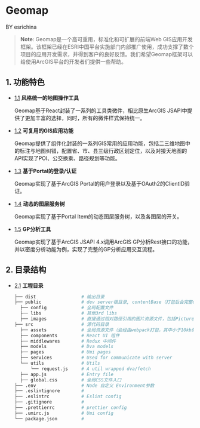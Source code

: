 # Geomap
BY esrichina

> **Note**: Geomap是一个高可重用，标准化和可扩展的前端Web GIS应用开发框架。该框架已经在ESRI中国平台实施部门内部推广使用，成功支撑了数个项目的应用开发需求，并得到客户的良好反馈。我们希望Geomap框架可以给使用ArcGIS平台的开发者们提供一些帮助。

## 1. 功能特色
- [1.1](#folder--struct) **风格统一的地图操作工具**

  Geomap基于React封装了一系列的工具类微件，相比原生ArcGIS JSAPI中提供了更加丰富的选择，同时，所有的微件样式保持统一。

- [1.2](#folder--struct) **可复用的GIS应用功能**
  
  Geomap提供了组件化封装的一系列GIS常用的应用功能，包括二三维地图中的标注与地图纠错，配置省、市、县三级行政区划定位，以及对接天地图的API实现了POI、公交换乘、路径规划等功能。

- [1.3](#folder--struct) **基于Portal的登录/认证**

  Geomap实现了基于ArcGIS Portal的用户登录以及基于OAuth2的ClientID验证。

- [1.4](#folder--struct) **动态的图层服务树**

  Geomap实现了基于Portal Item的动态图层服务树，以及各图层的开关。

- [1.5](#folder--struct) **GP分析工具**

  Geomap实现了基于ArcGIS JSAPI 4.x调用ArcGIS GP分析Rest接口的功能，并以密度分析功能为例，实现了完整的GP分析应用交互流程。


## 2. 目录结构
- [2.1](#folder--struct) **工程目录**

  ```bash
  ├── dist                 # 输出目录
  ├── public               # dev server根目录, contentBase（打包后会完整copy到dist，不经过webpack处理）
    ├── config             # 全局配置文件
    ├── libs               # 其他3rd libs
    ├── images             # 直接通过相对路径引用的图片资源文件，包括PictureMarkerSymbol
  ├── src                  # 源代码目录
    ├── assets             # 全局资源文件（会经由webpack打包，其中小于10kb的图片会转换为内联的二进制数据）
    ├── components         # React UI 组件
    ├── middlewares        # Redux 中间件
    ├── models             # Dva models
    ├── pages              # Umi pages
    ├── services           # Used for communicate with server
    └── utils              # Utils
        └── request.js     # A util wrapped dva/fetch
    ├── app.js             # Entry file
    ├── global.css         # 全局CSS文件入口
  ├── .env                 # Node 自定义 Environment参数
  ├── .eslintignore        #
  ├── .eslintrc            # Eslint config
  ├── .gitignore           #
  ├── .prettierrc          # prettier config
  ├── .umirc.js            # Umi config
  └── package.json         #
  ```